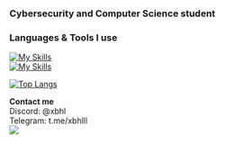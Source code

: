 ### Cybersecurity and Computer Science student 
### Languages & Tools I use
[![My Skills](https://skillicons.dev/icons?i=cs,py,cpp&perline=4&theme=dark)](https://skillicons.dev)    
[![My Skills](https://skillicons.dev/icons?i=visualstudio,vscode,dotnet&perline=4&theme=dark)](https://skillicons.dev)    

[![Top Langs](https://github-readme-stats-git-masterrstaa-rickstaa.vercel.app/api/top-langs/?username=xbhl&theme=tokyonight)](https://github.com/anuraghazra/github-readme-stats)

**Contact me**  
Discord: @xbhl  
Telegram: t.me/xbhlll  
![](https://komarev.com/ghpvc/?username=verticalsync)

